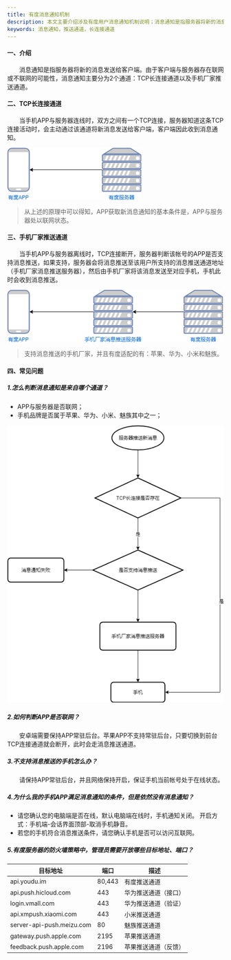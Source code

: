 ```yaml
---
title: 有度消息通知机制
description: 本文主要介绍涉及有度用户消息通知机制说明；消息通知是指服务器将新的消息发送给客户端。由于客户端与服务器存在联网或不联网的可能性，消息通知主要分为2个通道：TCP长连接通道以及手机厂家推送通道。。
keywords: 消息通知，推送通道，长连接通道
---
```


#### 一、介绍

　　消息通知是指服务器将新的消息发送给客户端。由于客户端与服务器存在联网或不联网的可能性，消息通知主要分为2个通道：TCP长连接通道以及手机厂家推送通道。



#### 二、TCP长连接通道

　　当手机APP与服务器连线时，双方之间有一个TCP连接，服务器知道这条TCP连接活动时，会主动通过该通道将新消息发送给客户端，客户端因此收到消息通知。

![](res/i01_00006/TCP%E9%95%BF%E8%BF%9E%E6%8E%A5%E9%80%9A%E9%81%93.png)

> 从上述的原理中可以得知，APP获取新消息通知的基本条件是，APP与服务器处以联网状态。



#### 三、手机厂家推送通道

　　当手机APP与服务器离线时，TCP连接断开，服务器判断该帐号的APP是否支持消息推送，如果支持，服务器会将消息推送至该用户所支持的消息推送通道地址（手机厂家消息推送服务器），然后由手机厂家将该消息发送至对应手机，手机此时会收到消息推送。

![](res/i01_00006/%E6%B6%88%E6%81%AF%E6%8E%A8%E9%80%81%E9%80%9A%E9%81%93.png)

> 支持消息推送的手机厂家，并且有度适配的有：苹果、华为、小米和魅族。



#### 四、常见问题

##### 1.怎么判断消息通知是来自哪个通道？

- APP与服务器是否联网；
- 手机品牌是否属于苹果、华为、小米、魅族其中之一；

![](res/i01_00006/%E6%B6%88%E6%81%AF%E9%80%9A%E7%9F%A5%E6%B5%81%E7%A8%8B.png)

##### 2.如何判断APP是否联网？

　　安卓端需要保持APP常驻后台。苹果APP不支持常驻后台，只要切换到前台TCP连接通道就会断开，此时会走消息推送通道。

##### 3.不支持消息推送的手机怎么办？

　　请保持APP常驻后台，并且网络保持开启，保证手机当前帐号处于在线状态。

##### 4.为什么我的手机APP满足消息通知的条件，但是依然没有消息通知？

- 请您确认您的电脑端是否在线，默认电脑端在线时，手机通知关闭。
  开启方式：手机端-会话界面顶部-取消手机静音。
- 若您的手机符合消息推送条件，请您确认手机是否可以访问互联网。

##### 5.有度服务器的防火墙策略中，管理员需要开放哪些目标地址、端口？

| 目标地址                  | 端口   | 描述                 |
| ------------------------- | ------ | -------------------- |
| api.youdu.im              | 80,443 | 有度推送通道         |
| api.push.hicloud.com      | 443    | 华为推送通道（接口） |
| login.vmall.com           | 443    | 华为推送通道（验证） |
| api.xmpush.xiaomi.com     | 443    | 小米推送通道         |
| server-api-push.meizu.com | 80     | 魅族推送通道         |
| gateway.push.apple.com    | 2195   | 苹果推送通道         |
| feedback.push.apple.com   | 2196   | 苹果推送通道（反馈） |

